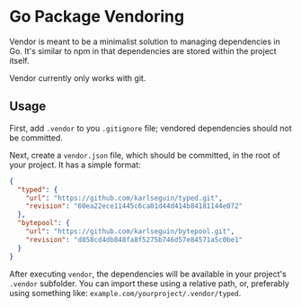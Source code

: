 # Go Package Vendoring

Vendor is meant to be a minimalist solution to managing dependencies in Go. It's similar to npm in that dependencies are stored within the project itself.

Vendor currently only works with git.

## Usage
First, add `.vendor` to you `.gitignore` file; vendored dependencies should not be committed.

Next, create a `vendor.json` file, which should be committed, in the root of your project. It has a simple format:

```json
{
  "typed": {
    "url": "https://github.com/karlseguin/typed.git",
    "revision": "60ea22ece11445c6ca01d44d414b84181144e072"
  },
  "bytepool": {
    "url": "https://github.com/karlseguin/bytepool.git",
    "revision": "d858cd4db848fa8f5275b746d57e84571a5c0be1"
  }
}
```

After executing `vendor`, the dependencies will be available in your project's `.vendor` subfolder. You can import these using a relative path, or, preferably using something like: `example.com/yourproject/.vendor/typed`.
